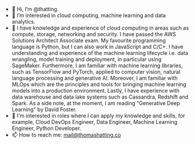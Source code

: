 - 👋 Hi, I’m @thatting.
- 👀 I’m interested in cloud computing, machine learning and data analytics. 
- 🌱  I have knowledge and experience of cloud computing in areas such as compute, storage, networking and security. I have passed the AWS Solutions Architect Associate exam. My favourite programming language is Python, but I can also work in JavaScript and C/C+. I have understanding and experience of the machine learning lifecycle i.e. data wrangling, model training and deployment, in particular using SageMaker. Furthermore, I am familiar with machine learning libraries, such as TensorFlow and PyTorch, applied to computer vision, natural language processing and generative AI. Moreover, I am familiar with MLOps which are the principles and tools for bringing machine learning models into a production environment. Lastly, I have experience with data warehouse and data lake systems such as Cassandra, Redshift and Spark. As a side note, at the moment, I am reading "Generative Deep Learning" by David Foster. 
- 💞️ I'm interested in roles where I can apply my knowledge and skills, for example, Cloud DevOps Engineer, Data Engineer, Machine Learning Engineer, Python Developer. 
- 📫 How to reach me: mail@thomashatting.co

<!---
thatting/thatting is a ✨ special ✨ repository because its `README.md` (this file) appears on your GitHub profile.
You can click the Preview link to take a look at your changes.
--->
